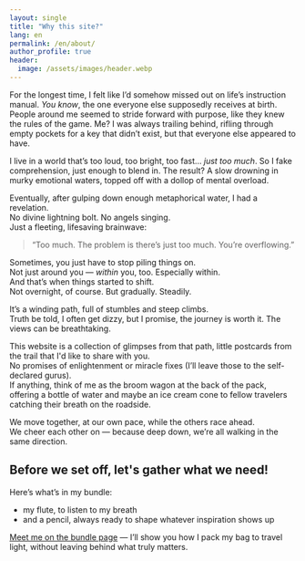 ```yaml
---
layout: single
title: "Why this site?"
lang: en
permalink: /en/about/
author_profile: true
header:
  image: /assets/images/header.webp
---
```


For the longest time, I felt like I’d somehow missed out on life’s instruction manual.
*You know*, the one everyone else supposedly receives at birth.
People around me seemed to stride forward with purpose, like they knew the rules of the game.
Me? I was always trailing behind, rifling through empty pockets for a key that didn’t exist,
but that everyone else appeared to have.

I live in a world that’s too loud, too bright, too fast… *just too much*.
So I fake comprehension, just enough to blend in.
The result? A slow drowning in murky emotional waters, topped off with a dollop of mental overload.

Eventually, after gulping down enough metaphorical water, I had a revelation.  
No divine lightning bolt. No angels singing.  
Just a fleeting, lifesaving brainwave:  
> “Too much. The problem is there’s just too much. You’re overflowing.”

Sometimes, you just have to stop piling things on.  
Not just around you — _within_ you, too. Especially within.  
And that’s when things started to shift.  
Not overnight, of course. But gradually. Steadily.

It’s a winding path, full of stumbles and steep climbs.  
Truth be told, I often get dizzy, but I promise, the journey is worth it. The views can be breathtaking.

This website is a collection of glimpses from that path, little postcards from the trail that I'd like to share with you.  
No promises of enlightenment or miracle fixes (I’ll leave those to the self-declared gurus).  
If anything, think of me as the broom wagon at the back of the pack,  
offering a bottle of water and maybe an ice cream cone to fellow travelers catching their breath on the roadside.

We move together, at our own pace, while the others race ahead.  
We cheer each other on — because deep down, we’re all walking in the same direction.

## Before we set off, let's gather what we need!

Here’s what’s in my bundle:

- my flute, to listen to my breath   
- and a pencil, always ready to shape whatever inspiration shows up

[Meet me on the bundle page](/en/bundle/) — I’ll show you how I pack my bag to travel light, without leaving behind what truly matters.

